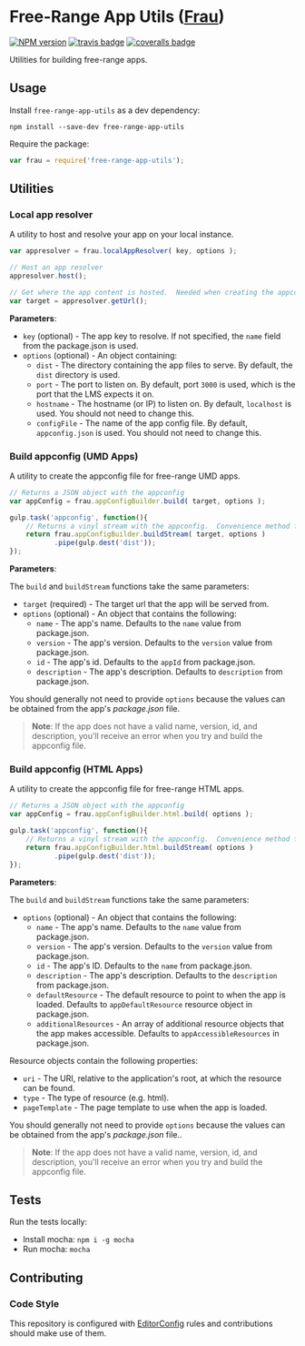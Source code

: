 # Free-Range App Utils ([Frau](http://en.wiktionary.org/wiki/Frau))
[![NPM version][npm-image]][npm-url]
[![travis badge](http://img.shields.io/travis/Brightspace/free-range-app-utils.svg)](https://travis-ci.org/Brightspace/free-range-app-utils)
[![coveralls badge](http://img.shields.io/coveralls/Brightspace/free-range-app-utils.svg)](https://coveralls.io/r/Brightspace/free-range-app-utils)

Utilities for building free-range apps.

## Usage

Install `free-range-app-utils` as a dev dependency:

```shell
npm install --save-dev free-range-app-utils
```

Require the package:

```javascript
var frau = require('free-range-app-utils');
```

## Utilities

### Local app resolver
A utility to host and resolve your app on your local instance.

```javascript
var appresolver = frau.localAppResolver( key, options );

// Host an app resolver
appresolver.host();

// Get where the app content is hosted.  Needed when creating the appconfig.
var target = appresolver.getUrl();
```

**Parameters**:

- `key` (optional) - The app key to resolve.  If not specified, the `name` field from the package.json is used.
- `options` (optional) - An object containing:
  - `dist` - The directory containing the app files to serve.  By default, the `dist` directory is used.
  - `port` - The port to listen on.  By default, port `3000` is used, which is the port that the LMS expects it on.
  - `hostname` - The hostname (or IP) to listen on. By default, `localhost` is used.  You should not need to change this.
  - `configFile` - The name of the app config file.  By default, `appconfig.json` is used.  You should not need to change this.

### Build appconfig (UMD Apps)
A utility to create the appconfig file for free-range UMD apps.

```javascript
// Returns a JSON object with the appconfig
var appConfig = frau.appConfigBuilder.build( target, options );
```

```javascript
gulp.task('appconfig', function(){
    // Returns a vinyl stream with the appconfig.  Convenience method for use with gulp.
    return frau.appConfigBuilder.buildStream( target, options )
           .pipe(gulp.dest('dist'));
});
```

**Parameters**:

The `build` and `buildStream` functions take the same parameters:

- `target` (required) - The target url that the app will be served from.
- `options` (optional) - An object that contains the following: 
  - `name` - The app's name.  Defaults to the `name` value from package.json.
  - `version` - The app's version.  Defaults to the `version` value from package.json.
  - `id` - The app's id.  Defaults to the `appId` from package.json.
  - `description` - The app's description.  Defaults to `description` from package.json.

You should generally not need to provide `options` because the values can be obtained from the app's *package.json* file.

> **Note**: If the app does not have a valid name, version, id, and description, you'll receive an error when you try and build the appconfig file.

### Build appconfig (HTML Apps)
A utility to create the appconfig file for free-range HTML apps.

```javascript
// Returns a JSON object with the appconfig
var appConfig = frau.appConfigBuilder.html.build( options );
```

```javascript
gulp.task('appconfig', function(){
    // Returns a vinyl stream with the appconfig.  Convenience method for use with gulp.
    return frau.appConfigBuilder.html.buildStream( options )
           .pipe(gulp.dest('dist'));
});
```

**Parameters**:

The `build` and `buildStream` functions take the same parameters:

- `options` (optional) - An object that contains the following:
  - `name` - The app's name.  Defaults to the `name` value from package.json.
  - `version` - The app's version.  Defaults to the `version` value from package.json.
  - `id` - The app's ID.  Defaults to the `name` from package.json.
  - `description` - The app's description.  Defaults to the `description` from package.json.
  - `defaultResource` - The default resource to point to when the app is loaded. Defaults to `appDefaultResource` resource object in package.json.
  - `additionalResources` - An array of additional resource objects that the app makes accessible. Defaults to `appAccessibleResources` in package.json.

Resource objects contain the following properties:

- `uri` - The URI, relative to the application's root, at which the resource can be found.
- `type` - The type of resource (e.g. html).
- `pageTemplate` - The page template to use when the app is loaded.

You should generally not need to provide `options` because the values can be obtained from the app's *package.json* file..

> **Note**: If the app does not have a valid name, version, id, and description, you'll receive an error when you try and build the appconfig file.

## Tests

Run the tests locally:

- Install mocha: `npm i -g mocha`
- Run mocha: `mocha`

## Contributing

### Code Style

This repository is configured with [EditorConfig](http://editorconfig.org) rules and
contributions should make use of them.

[npm-url]: https://npmjs.org/package/free-range-app-utils
[npm-image]: https://badge.fury.io/js/free-range-app-utils.png
